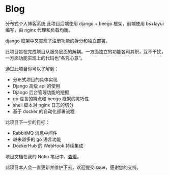 # Blog
分布式个人博客系统
此项目后端使用 django + beego 框架，前端使用 bs+layui 编写，由 nginx 代理和负载均衡。

django 框架中又实现了注册功能的拆分和独立部署。

此项目旨在完成项目从服务层面的解耦。一方面独立的功能各司其职，互不干扰，一方面功能实现上的代码也“各凭心意“。

通过此项目你可以了解到：

- 分布式项目的具体实现
- Django 高级 api 的使用
- Django 后台管理功能的挖掘
- go 语言的特点和 beego 框架的灵巧性
- shell 脚本对 nginx 日志的切分
- 基于 docker 的自动化部署流程

此项目下一步的目标：
- RabbitMQ 消息中间件
- 越来越多的 go 语言功能
- DockerHub 的 WebHook 持续集成

项目文档在我的 Notio 笔记中，<a href="https://www.notion.so/ArchMD-81a72022dab04716a2b5f55705dfaa9b">查看</a>。

此项目本人会一直更新并维护下去，欢迎提交issue，感谢您的支持。

